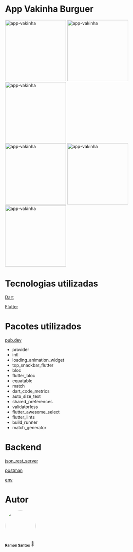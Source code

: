# App Vakinha Burguer


<div class="box">
  <img width="200" src="https://i.ibb.co/b65h5YL/appvak1-removebg-preview.png" alt="app-vakinha"> 
    <span>  </span>
    <img width="200" src="https://i.ibb.co/q0PBvsP/appvak2-removebg-preview.png" alt="app-vakinha"> 
    <span>  </span>
    <img width="200" src="https://i.ibb.co/WVPSt50/appvak3-removebg-preview.png" alt="app-vakinha">
</div>
<div class="box">
  <img width="200" src="https://i.ibb.co/q1j6LTz/appvak4-removebg-preview.png" alt="app-vakinha"> 
    <span>  </span>
    <img width="200" src="https://i.ibb.co/bLqyR78/appvak5-removebg-preview.png" alt="app-vakinha"> 
    <span>  </span>
 <img width="200" src="https://i.ibb.co/qjLVnsz/appvak6-removebg-preview.png" alt="app-vakinha">
  <span>  </span>
</div>



# Tecnologias utilizadas

<a href="https://dart.dev/" target="_blank">Dart</a>

<a href="https://flutter.dev/" target="_blank">Flutter</a>

# Pacotes utilizados

<a href="https://pub.dev/">pub.dev</a></p>

* provider
* intl
* loading_animation_widget
* top_snackbar_flutter
* bloc
* flutter_bloc
* equatable
* match
* dart_code_metrics
* auto_size_text
* shared_preferences
* validatorless
* flutter_awesome_select
* flutter_lints
* build_runner
* match_generator


# Backend

<a href="https://pub.dev/packages/json_rest_server">json_rest_server</a></p>

<a href="https://www.postman.com/">postman</a></p>

<a href="https://pub.dev/packages/env">env</a></p>

# Autor

<a href="https://github.com/ramonsantospinto">
 <img style="border-radius: 50%;" src="https://avatars.githubusercontent.com/u/89648821?v=4" width="100px;" alt=""/>
 <br />
 <sub><b>Ramon Santos</b></sub></a> <a href="https://avatars.githubusercontent.com/u/89648821?v=4" title="Ramon">🚀</a>
